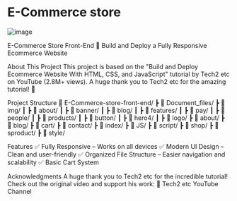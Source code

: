 # E-Commerce store
 
![image](https://github.com/user-attachments/assets/010d6b77-420f-4864-8c3b-a467d2ff4d44)



E-Commerce Store Front-End
🚀 Build and Deploy a Fully Responsive Ecommerce Website

About This Project
This project is based on the "Build and Deploy Ecommerce Website With HTML, CSS, and JavaScript" tutorial by Tech2 etc on YouTube (2.8M+ views).
A huge thank you to Tech2 etc for the amazing tutorial! 🙌

Project Structure
📂 E-Commerce-store-front-end/
┣ 📂 Document_files/
┣ 📂 img/
┃ ┣ 📂 about/
┃ ┣ 📂 banner/
┃ ┣ 📂 blog/
┃ ┣ 📂 features/
┃ ┣ 📂 pay/
┃ ┣ 📂 people/
┃ ┣ 📂 products/
┃ ┣ 📂 button/
┃ ┣ 📂 hero4/
┃ ┣ 📂 logo/
┣ 📂 about/
┣ 📂 blog/
┣ 📂 cart/
┣ 📂 contact/
┣ 📂 index/
┣ 📂 JS/
┣ 📂 script/
┣ 📂 shop/
┣ 📂 sproduct/
┣ 📂 style/

Features
✅ Fully Responsive – Works on all devices
✅ Modern UI Design – Clean and user-friendly
✅ Organized File Structure – Easier navigation and scalability
✅ Basic Cart System

Acknowledgments
A huge thank you to Tech2 etc for the incredible tutorial!
Check out the original video and support his work:
🔗 Tech2 etc YouTube Channel


